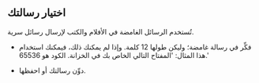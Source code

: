 ## اختيار رسالتك

تُستخدم الرسائل الغامضة في الأفلام والكتب لإرسال رسائل سرية. 



+ فكِّر في رسالة غامضة؛ وليكن طولها 12 كلمة. وإذا لم يمكنك ذلك، فيمكنك استخدام هذا المثال: 'المفتاح التالي الخاص بك في الخزانة. الكود هو 65536.'

+ دوِّن رسالتك أو احفظها. 

